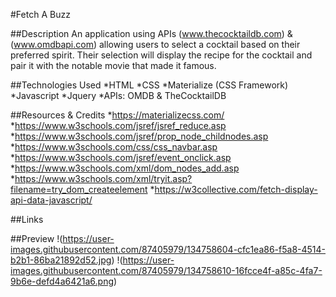 #Fetch A Buzz

##Description
An application using APIs (www.thecocktaildb.com) & (www.omdbapi.com) allowing users to select a cocktail based on their preferred spirit. Their selection will display the recipe for the cocktail and pair it with the notable movie that made it famous. 

##Technologies Used
*HTML
*CSS
*Materialize (CSS Framework)
*Javascript
*Jquery
*APIs: OMDB & TheCocktailDB 

##Resources & Credits
*https://materializecss.com/
*https://www.w3schools.com/jsref/jsref_reduce.asp
*https://www.w3schools.com/jsref/prop_node_childnodes.asp
*https://www.w3schools.com/css/css_navbar.asp
*https://www.w3schools.com/jsref/event_onclick.asp
*https://www.w3schools.com/xml/dom_nodes_add.asp
*https://www.w3schools.com/xml/tryit.asp?filename=try_dom_createelement
*https://w3collective.com/fetch-display-api-data-javascript/


##Links

##Preview 
!(https://user-images.githubusercontent.com/87405979/134758604-cfc1ea86-f5a8-4514-b2b1-86ba21892d52.jpg)
!(https://user-images.githubusercontent.com/87405979/134758610-16fcce4f-a85c-4fa7-9b6e-defd4a6421a6.png)
 
